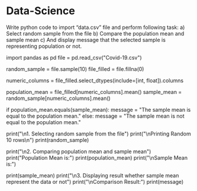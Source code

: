 # Data-Science
Write python code to import “data.csv” file and perform following task:
a)	Select random sample from the file
b)	Compare the population mean and sample mean
c)	And display message that the selected sample is representing population or not.


import pandas as pd
file = pd.read_csv("Covid-19.csv")

random_sample = file.sample(10)
file_filled = file.fillna(0)

numeric_columns = file_filled.select_dtypes(include=[int, float]).columns

population_mean = file_filled[numeric_columns].mean()
sample_mean = random_sample[numeric_columns].mean()

if population_mean.equals(sample_mean):
    message = "The sample mean is equal to the population mean."
else:
    message = "The sample mean is not equal to the population mean."

print("\n1. Selecting random sample from the file")
print("\nPrinting Random 10 rows\n")
print(random_sample)

print("\n2. Comparing population mean and sample mean")
print("Population Mean is:")
print(population_mean)
print("\nSample Mean is:")

print(sample_mean)
print("\n3. Displaying result whether sample mean represent the data or not")
print("\nComparison Result:")
print(message)
